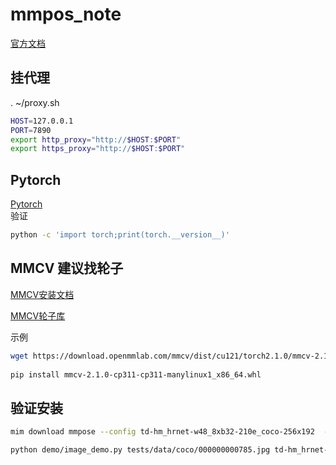 # mmpos_note
[官方文档](https://mmpose.readthedocs.io/zh-cn/latest/installation.html)

## 挂代理
. ~/proxy.sh
```bash
HOST=127.0.0.1
PORT=7890
export http_proxy="http://$HOST:$PORT"
export https_proxy="http://$HOST:$PORT"
```
## Pytorch
[Pytorch](https://pytorch.org/)  
验证
```bash
python -c 'import torch;print(torch.__version__)'
```

## MMCV 建议找轮子
[MMCV安装文档](https://mmcv.readthedocs.io/en/latest/get_started/installation.html)

[MMCV轮子库](https://download.openmmlab.com/mmcv/dist/cu121/torch2.1/index.html)

示例
```bash
wget https://download.openmmlab.com/mmcv/dist/cu121/torch2.1.0/mmcv-2.1.0-cp311-cp311-manylinux1_x86_64.whl  
  
pip install mmcv-2.1.0-cp311-cp311-manylinux1_x86_64.whl 
```
## 验证安装
```bash
mim download mmpose --config td-hm_hrnet-w48_8xb32-210e_coco-256x192  --dest .  

python demo/image_demo.py tests/data/coco/000000000785.jpg td-hm_hrnet-w48_8xb32-210e_coco-256x192.py td-hm_hrnet-w48_8xb32-210e_coco-256x192-0e67c616_20220913.pth --out-file vis_results.jpg --draw-heatmap
```